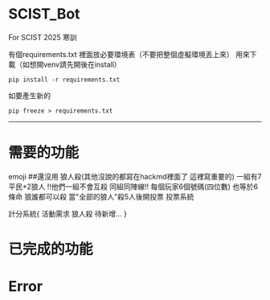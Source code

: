 # SCIST_Bot
For SCIST 2025 寒訓

有個requirements.txt 
裡面放必要環境表（不要把整個虛擬環境丟上來）
用來下載（如想開venv請先開後在install）
```
pip install -r requirements.txt
```
如要產生新的 
```
pip freeze > requirements.txt
```

--------------------------------------------
# 需要的功能
emoji ##還沒用
狼人殺(其他沒說的都寫在hackmd裡面了 這裡寫重要的)
    一組有7平民+2狼人
    !!他們一組不會互殺 同組同陣線!!
    每個玩家6個號碼(四位數) 也等於6條命
    狼誰都可以殺
    當"全部的狼人"殺5人後開投票
    投票系統

計分系統{
    活動需求
    狼人殺
    待新增...
}
# 已完成的功能

# Error
